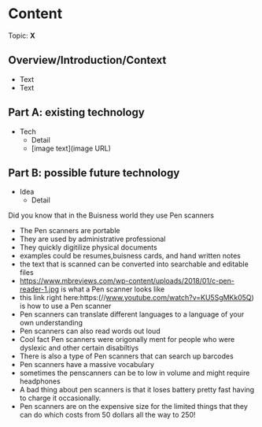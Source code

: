 # Content
Topic: **X**

## Overview/Introduction/Context
* Text
* Text

## Part A: existing technology
* Tech
  * Detail
  * [image text](image URL)

## Part B: possible future technology
* Idea
  * Detail

Did you know that in the Buisness world they use Pen scanners
* The Pen scanners are portable
* They are used by administrative professional
* They quickly digitilize physical documents
* examples could be resumes,buisness cards, and hand written notes
* the text that is scanned can be converted into searchable and editable files
* https://www.mbreviews.com/wp-content/uploads/2018/01/c-pen-reader-1.jpg is what a Pen scanner looks like
* this link right here:https:(//www.youtube.com/watch?v=KU5SgMKk05Q) is how to use a Pen scanner
* Pen scanners can translate different languages to a language of your own understanding
* Pen scanners can also read words out loud
* Cool fact Pen scanners were origonally ment for people who were dyslexic and other certain disabiltiys
* There is also a type of Pen scanners that can search up barcodes
* Pen scanners have a massive vocabulary
* sometimes the penscanners can be to low in volume and might require headphones
* A bad thing about pen scanners is that it loses battery pretty fast having to charge it occasionally.
* Pen scanners are on the expensive size for the limited things that they can do which costs from 50 dollars all the way to 250!
